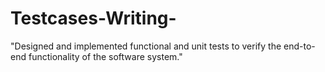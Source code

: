 # Testcases-Writing-
"Designed and implemented functional and unit tests to verify the end-to-end functionality of the software system."
